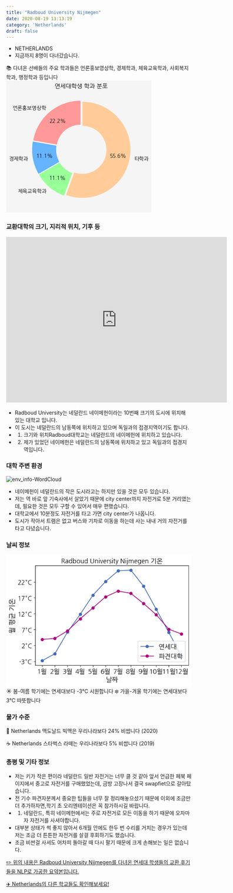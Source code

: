 ```yaml
---
title: "Radboud University Nijmegen"
date: 2020-08-19 13:13:19
category: 'Netherlands'
draft: false
---
```



* NETHERLANDS
* 지금까지 8명이 다녀갔습니다. 

📚 다녀온 선배들의 주요 학과들은 언론홍보영상학, 경제학과, 체육교육학과, 사회복지학과, 행정학과 등입니다
![department-info](../plots/NL000005.png)
### 교환대학의 크기, 지리적 위치, 기후 등
<iframe
width="600"
height="450"
frameborder="0" style="border:0"
src="https://www.google.com/maps/embed/v1/place?key=AIzaSyC9e1AME-pVmWC4hBpFdu5S4dKzyepa3HQ&q=Radboud+University+Nijmegen&center=51.8220189,5.8638187&zoom=14" allowfullscreen>
</iframe>

* Radboud University는 네덜란드 네이메헌이라는 10번째 크기의 도시에 위치해 있는 대학교 입니다.
* 이 도시는 네덜란드의 남동쪽에 위치하고 있으며 독일과의 접경지역이기도 합니다.
* 1) 크기와 위치Radboud대학교는 네덜란드의 네이메헌에 위치하고 있습니다.
* 2) 제가 있었던 네이메헌은 네덜란드의 남동쪽에 위치하고 있고 독일과의 접경지역입니다.


### 대학 주변 환경

![env_info-WordCloud](../univ_wordclouds_okt/env_info/NL000005_env_info_okt.png)

* 네이메헌이 네덜란드의 작은 도시라고는 하지만 있을 것은 모두 있습니다.
* 저는 역 바로 앞 기숙사에서 살았기 때문에 city center까지 자전거로 5분 거리였는데, 필요한 것은 모두 구할 수 있어서 매우 편했습니다.
* 대학교에서 10분정도 자전거를 타고 가면 city center가 나옵니다.
* 도시가 작아서 트램은 없고 버스와 기차로 이동을 하는데 사는 내내 거의 자전거를 타고 다녔습니다.


### 날씨 정보 
 ![temparature_NL000005](../plots/weather/NL000005.png)
☀️ 봄-여름 학기에는 연세대보다 -3°C 시원합니다
❄️ 가을-겨울 학기에는 연세대보다 3°C 따뜻합니다
### 물가 수준 
🍔 Netherlands 맥도날드 빅맥은 우리나라보다 24% 비쌉니다 (2020)

☕️ Netherlands 스타벅스 라떼는 우리나라보다 5% 비쌉니다 (2019)

### 총평 및 기타 정보
* 저는 키가 작은 편이라 네덜란드 일반 자전거는 너무 클 것 같아 앞서 언급한 페북 페이지에서 중고로 자전거를 구매했었는데, 금방 고장나서 결국 swapfiet으로 갈아탔습니다.
* 전 기수 파견자분께서 중요한 팁들을 너무 잘 정리해놓으셨기 때문에 이외에 조금만 더 추가하자면,학기 초 오리엔테이션은 꼭 참가하시길 바랍니다.
* 1) 네덜란드, 특히 네이메헌에서는 주로 자전거로 모든 이동을 하기 때문에 오자마자 자전거를 사셔야합니다.
* 대부분 상태가 썩 좋지 않아서 6개월 안에도 한두 번 수리를 거치는 경우가 있는데 저는 조금 더 튼튼한 자전거를 살걸 후회하기도 했습니다.
* 조금 비싼걸 사셔도 어차피 돌아갈 때 다시 팔기 때문에 크게 손해보는 일은 없습니다.


[✏️ 위의 내용은 Radboud University Nijmegen를 다녀온 연세대 학생들의 교환 후기들을 NLP로 가공한 요약본입니다.](http://oia.yonsei.ac.kr/partner/expReport.asp?ucode=NL000005&bgbn=A)

[✈️ Netherlands의 다른 학교들도 확인해보세요!](https://yonsei-exchange.netlify.app/?category=Netherlands)
